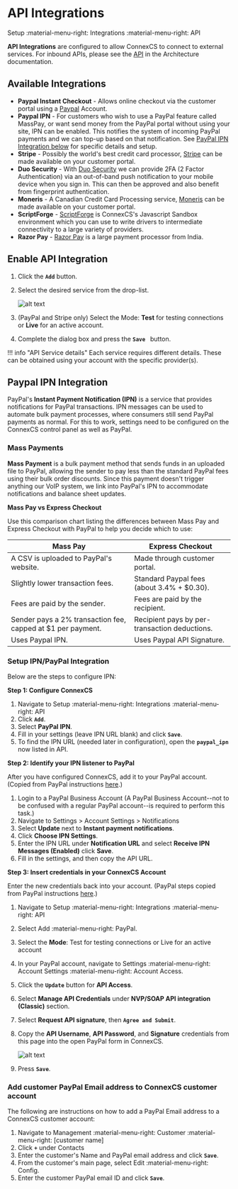 # API Integrations
Setup :material-menu-right: Integrations :material-menu-right: API

**API Integrations** are configured to allow ConnexCS to connect to external services. For inbound APIs, please see the [API](/api) in the Architecture documentation. 

## Available Integrations

* **Paypal Instant Checkout** - Allows online checkout via the customer portal using a [Paypal](https://www.paypal.com) Account.
* **Paypal IPN** - For customers who wish to use a PayPal feature called MassPay, or want send money from the PayPal portal without using your site, IPN can be enabled. This notifies the system of incoming PayPal payments and we can top-up based on that notification. See [PayPal IPN Integration below](/customer-payments/) for specific details and setup. 
* **Stripe** - Possibly the world's best credit card processor, [Stripe](https://www.stripe.com) can be made available on your customer portal.
* **Duo Security** - With [Duo Security](https://duo.com/) we can provide 2FA (2 Factor Authentication) via an out-of-band push notification to your mobile device when you sign in. This can then be approved and also benefit from fingerprint authentication. 
* **Moneris** - A Canadian Credit Card Processing service, [Moneris](https://www.moneris.com/]) can be made available on your customer portal.
* **ScriptForge** - [ScriptForge](/developers/scriptforge/) is ConnexCS's Javascript Sandbox environment which you can use to write drivers to intermediate connectivity to a large variety of providers.
* **Razor Pay** - [Razor Pay](https://razorpay.com/) is a large payment processor from India.

## Enable API Integration

1. Click the **`Add`** button.
2. Select the desired service from the drop-list.

    ![alt text][api]

3. (PayPal and Stripe only) Select the Mode: **Test** for testing connections or **Live** for an active account.
4. Complete the dialog box and press the **`Save `** button.

!!! info "API Service details"
    Each service requires different details. These can be obtained using your account with the specific provider(s). 
    
## Paypal IPN Integration
PayPal's **Instant Payment Notification (IPN)** is a service that provides notifications for PayPal transactions. IPN messages can be used to automate bulk payment processes, where consumers still send PayPal payments as normal. For this to work, settings need to be configured on the ConnexCS control panel as well as PayPal.

### Mass Payments
**Mass Payment** is a bulk payment method that sends funds in an uploaded file to PayPal, allowing the sender to pay less than the standard PayPal fees using their bulk order discounts. Since this payment doesn't trigger anything our VoIP system, we link into PayPal's IPN to accommodate notifications and balance sheet updates.

**Mass Pay vs Express Checkout**

Use this comparison chart listing the differences between Mass Pay and Express Checkout with PayPal to help you decide which to use:

|Mass Pay|Express Checkout|
|---|---|
|A CSV is uploaded to PayPal's website.|Made through customer portal.|
|Slightly lower transaction fees.|Standard Paypal fees (about 3.4% + $0.30).|
|Fees are paid by the sender.|Fees are paid by the recipient.|
|Sender pays a 2% transaction fee, capped at $1 per payment.|Recipient pays by per-transaction deductions.|
|Uses Paypal IPN.|Uses Paypal API Signature.|


### Setup IPN/PayPal Integration
Below are the steps to configure IPN:

**Step 1: Configure ConnexCS**

1. Navigate to Setup :material-menu-right: Integrations :material-menu-right: API
2. Click **`Add`**.
5. Select **PayPal IPN**.
6. Fill in your settings (leave IPN URL blank) and click **`Save`**.
7. To find the IPN URL (needed later in configuration), open the **`paypal_ipn`** now listed in API.

**Step 2: Identify your IPN listener to PayPal**

After you have configured ConnexCS, add it to your PayPal account. (Copied from PayPal instructions [here](https://developer.paypal.com/docs/api-basics/notifications/ipn/IPNSetup/#).)

1. Login to a PayPal Business Account (A PayPal Business Account--not to be confused with a regular PayPal account--is required to perform this task.)
2. Navigate to Settings > Account Settings > Notifications
3. Select **Update** next to **Instant payment notifications**.
4. Click **Choose IPN Settings**.
5. Enter the IPN URL under **Notification URL** and select **Receive IPN Messages (Enabled)** click **Save**. 
6. Fill in the settings, and then copy the API URL.

**Step 3: Insert credentials in your ConnexCS Account**

Enter the new credentials back into your account. (PayPal steps copied from PayPal instructions [here](https://developer.paypal.com/docs/api-basics/notifications/ipn/IPNSetup/#).)

1. Navigate to Setup :material-menu-right: Integrations :material-menu-right: API 
1. Select Add :material-menu-right: PayPal.
1. Select the **Mode**: Test for testing connections or Live for an active account
1. In your PayPal account, navigate to Settings :material-menu-right: Account Settings :material-menu-right: Account Access.
1. Click the **`Update`** button for **API Access**.
1. Select **Manage API Credentials** under **NVP/SOAP API integration (Classic)** section. 
1. Select **Request API signature**, then **`Agree and Submit`**.
1. Copy the **API Username**, **API Password**, and **Signature** credentials from this page into the open PayPal form in ConnexCS. 
    
    ![alt text][paypal-9] 

1. Press **`Save`**.

### Add customer PayPal Email address to ConnexCS customer account
The following are instructions on how to add a PayPal Email address to a ConnexCS customer account:

1. Navigate to Management :material-menu-right: Customer :material-menu-right: [customer name] 
1. Click **`+`** under Contacts
1. Enter the customer's Name and PayPal email address and click **`Save`**.
1. From the customer's main page, select Edit :material-menu-right: Config.
1. Enter the customer PayPal email ID and click **`Save`**.

[paypal-9]: /setup/img/paypal-9.png "Paypal-9"
[api]: /setup/img/api.png "API Integration"
